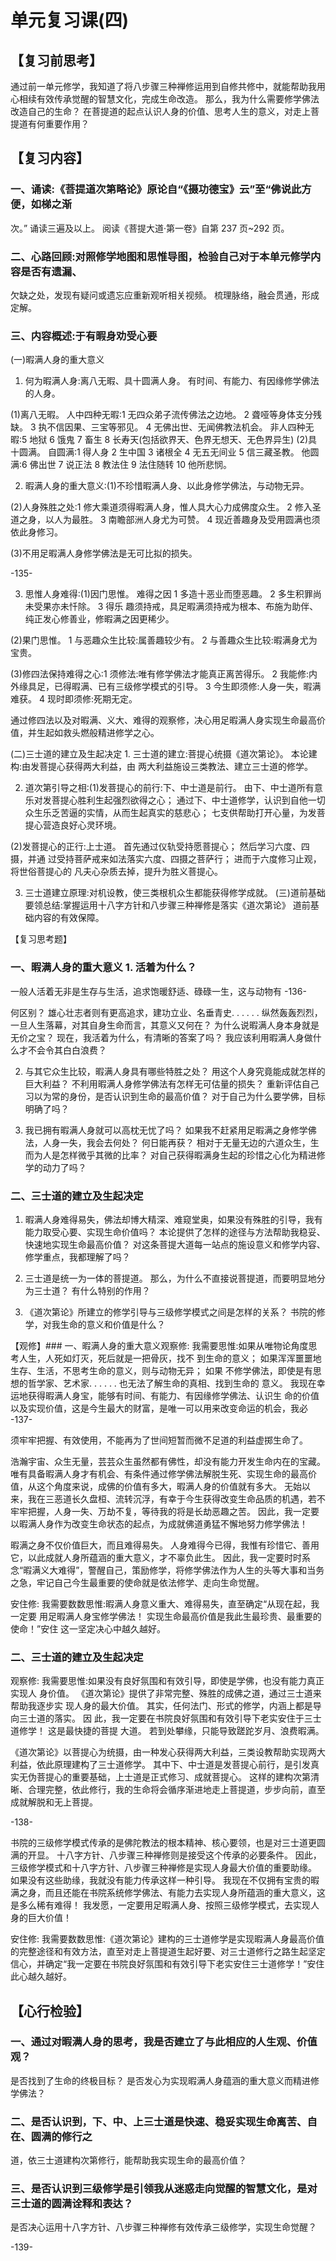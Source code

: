 
# 单元复习课(四)
## 【复习前思考】
通过前一单元修学，我知道了将八步骤三种禅修运用到自修共修中，就能帮助我用心相续有效传承觉醒的智慧文化，完成生命改造。
那么，我为什么需要修学佛法改造自己的生命？
在菩提道的起点认识人身的价值、思考人生的意义，对走上菩提道有何重要作用？

## 【复习内容】

### 一、诵读:《菩提道次第略论》原论自“《摄功德宝》云”至“佛说此方便，如梯之渐

次。”
诵读三遍及以上。
阅读《菩提大道·第一卷》自第 237 页~292 页。

### 二、心路回顾:对照修学地图和思惟导图，检验自己对于本单元修学内容是否有遗漏、

欠缺之处，发现有疑问或遗忘应重新观听相关视频。
梳理脉络，融会贯通，形成定解。

### 三、内容概述:于有暇身劝受心要

(一)暇满人身的重大意义

1. 何为暇满人身:离八无暇、具十圆满人身。
   有时间、有能力、有因缘修学佛法的人身。

(1)离八无暇。
人中四种无暇:1 无四众弟子流传佛法之边地。
2 聋哑等身体支分残缺。
3 执不信因果、三宝等邪见。
4 无佛出世、无闻佛教法机会。
非人四种无暇:5 地狱 6 饿鬼 7 畜生 8 长寿天(包括欲界天、色界无想天、无色界异生)
(2)具十圆满。
自圆满:1 得人身 2 生中国 3 诸根全 4 无五无间业 5 信三藏圣教。
他圆满:6 佛出世 7 说正法 8 教法住 9 法住随转 10 他所悲悯。

2. 暇满人身的重大意义:(1)不珍惜暇满人身、以此身修学佛法，与动物无异。

(2)人身殊胜之处:1 修大乘道须得暇满人身，惟人具大心力成佛度众生。
2 修入圣道之身，以人为最胜。
3 南瞻部洲人身尤为可赞。
4 现近善趣身及受用圆满也须依此身修习。

(3)不用足暇满人身修学佛法是无可比拟的损失。

-135-

3. 思惟人身难得:(1)因门思惟。
   难得之因 1 多造十恶业而堕恶趣。
   2 多生积罪尚未受果亦未忏除。
   3 得乐
   趣须持戒，具足暇满须持戒为根本、布施为助伴、纯正发心修善业，修暇满之因更稀少。

(2)果门思惟。
1 与恶趣众生比较:属善趣较少有。
2 与善趣众生比较:暇满身尤为宝贵。

(3)修四法保持难得之心:1 须修法:唯有修学佛法才能真正离苦得乐。
2 我能修:内外缘具足，已得暇满、已有三级修学模式的引导。
3 今生即须修:人身一失，暇满难获。
4 现时即须修:死期无定。

通过修四法以及对暇满、义大、难得的观察修，决心用足暇满人身实现生命最高价值，并生起如救头燃般精进修学之心。

(二)三士道的建立及生起决定 1. 三士道的建立:菩提心统摄《道次第论》。
本论建构:由发菩提心获得两大利益，由
两大利益施设三类教法、建立三士道的修学。

2. 道次第引导之相:(1)发菩提心的前行:下、中士道是前行。
   由下、中士道所有意乐对发菩提心胜利生起强烈欲得之心；
   通过下、中士道修学，认识到自他一切众生乐乏苦逼的实情，从而生起真实的慈悲心；
   七支供帮助打开心量，为发菩提心营造良好心灵环境。

(2)发菩提心的正行:上士道。
首先通过仪轨受持愿菩提心；
然后学习六度、四摄，并通
过受持菩萨戒来如法落实六度、四摄之菩萨行；
进而于六度修习止观，将世俗菩提心的
凡夫心杂质去掉，提升为胜义菩提心。

3. 三士道建立原理:对机设教，使三类根机众生都能获得修学成就。
   (三)道前基础要领总结:掌握运用十八字方针和八步骤三种禅修是落实《道次第论》
   道前基础内容的有效保障。

【复习思考题】

### 一、暇满人身的重大意义 1. 活着为什么？

一般人活着无非是生存与生活，追求饱暖舒适、碌碌一生，这与动物有
-136-

何区别？
雄心壮志者则有更高追求，建功立业、名垂青史. . . . . . 纵然轰轰烈烈，一旦人生落幕，对其自身生命而言，其意义又何在？
为什么说暇满人身本身就是无价之宝？
现在，我活着为什么，有清晰的答案了吗？
我应该利用暇满人身做什么才不会令其白白浪费？

2. 与其它众生比较，暇满人身具有哪些特胜之处？
   用这个人身究竟能成就怎样的巨大利益？
   不利用暇满人身修学佛法有怎样无可估量的损失？
   重新评估自己习以为常的身份，是否认识到生命的最高价值？
   对于自己为什么要学佛，目标明确了吗？

3. 我已拥有暇满人身就可以高枕无忧了吗？
   如果我不赶紧用足暇满之身修学佛法，人身一失，我会去何处？
   何日能再获？
   相对于无量无边的六道众生，生而为人是怎样微乎其微的比率？
   对自己获得暇满身生起的珍惜之心化为精进修学的动力了吗？

### 二、三士道的建立及生起决定

1. 暇满人身难得易失，佛法却博大精深、难窥堂奥，如果没有殊胜的引导，我有能力取受心要、实现生命价值吗？
   本论提供了怎样的途径与方法帮助我稳妥、快速地实现生命最高价值？
   对这条菩提大道每一站点的施设意义和修学内容、修学重点，我都理解了吗？

2. 三士道是统一为一体的菩提道。
   那么，为什么不直接说菩提道，而要明显地分为三士道？
   有什么特别的作用？

3. 《道次第论》所建立的修学引导与三级修学模式之间是怎样的关系？
   书院的修学，对我生命的意义和价值是什么？

【观修】### 一、暇满人身的重大意义观察修:
我需要思惟:如果从唯物论角度思考人生，人死如灯灭，死后就是一把骨灰，找不
到生命的意义；
如果浑浑噩噩地生存、生活，不思考生命的意义，则与动物无异；
如果
不修学佛法，即使是有思想的哲学家、艺术家. . . . . . 也无法了解生命的真相、找到生命的
意义。
我现在幸运地获得暇满人身宝，能够有时间、有能力、有因缘修学佛法、认识生
命的价值以及实现价值，这是今生最大的财富，是唯一可以用来改变命运的机会，我必
-137-

须牢牢把握、有效使用，不能再为了世间短暂而微不足道的利益虚掷生命了。

浩瀚宇宙、众生无量，芸芸众生虽然都有佛性，却没有能力开发生命内在的宝藏。
唯有具备暇满人身才有机会、有条件通过修学佛法解脱生死、实现生命的最高价值，从这个角度来说，成佛的价值有多大，暇满人身的价值就有多大。
无始以来，我在三恶道长久盘桓、流转沉浮，有幸于今生获得改变生命品质的机遇，若不牢牢把握，人身一失、万劫不复，等待我的将是长劫恶趣之苦。
因此，我一定要以暇满人身作为改变生命状态的起点，为成就佛道勇猛不懈地努力修学佛法！

暇满之身不仅价值巨大，而且难得易失。
人身难得今已得，我惟有珍惜它、善用它，以此成就人身所蕴涵的重大意义，才不辜负此生。
因此，我一定要时时系念“暇满义大难得”，警醒自己，策励修学，将修学佛法作为人生的头等大事和当务之急，牢记自己今生最重要的使命就是依法修学、走向生命觉醒。

安住修:
我需要数数思惟:暇满人身意义重大、难得易失，直至确定“从现在起，我一定要
用足暇满人身宝修学佛法！
实现生命最高价值是我此生最珍贵、最重要的使命！”安住
这一坚定决心中越久越好。

### 二、三士道的建立及生起决定

观察修:
我需要思惟:如果没有良好氛围和有效引导，即使是学佛，也没有能力真正实现人
身价值。
《道次第论》提供了非常完整、殊胜的成佛之道，通过三士道来帮助我逐步实
现人身的最大价值。
其实，任何法门、形式的修学，内涵上都是导向三士道的落实。
因
此，我一定要在书院良好氛围和有效引导下老实安住于三士道修学！
这是最快捷的菩提
大道。
若到处攀缘，只能导致蹉跎岁月、浪费暇满。

《道次第论》以菩提心为统摄，由一种发心获得两大利益，三类设教帮助实现两大利益，依此原理建构了三士道修学。
其中下、中士道是发菩提心前行，是引发真实无伪菩提心的重要基础，上士道是正式修习、成就菩提心。
这样的建构次第清晰、合理完整，依此修行，我的生命将会循序渐进地走上菩提道，步步向前，直至成就解脱和无上菩提。

-138-

书院的三级修学模式传承的是佛陀教法的根本精神、核心要领，也是对三士道更圆满的开显。
十八字方针、八步骤三种禅修则是接受这个传承的必要条件。
因此，三级修学模式和十八字方针、八步骤三种禅修是实现人身最大价值的重要助缘。
如果没有这些助缘，我就没有能力传承这样一种引导。
我现在不仅拥有宝贵的暇满之身，而且还能在书院系统修学佛法、有能力去实现人身所蕴涵的重大意义，这是多么稀有难得！
我发愿，一定要用足暇满人身、按照三级修学模式，去实现人身的巨大价值！

安住修:
我需要数数思惟:《道次第论》建构的三士道修学是实现暇满人身最高价值的完整途径和有效方法，直至对走上菩提道生起好要、对三士道修行之路生起坚定信心，并确定“我一定要在书院良好氛围和有效引导下老实安住三士道修学！”安住此心越久越好。

## 【心行检验】

### 一、通过对暇满人身的思考，我是否建立了与此相应的人生观、价值观？

是否找到了生命的终极目标？
是否发心为实现暇满人身蕴涵的重大意义而精进修学佛法？

### 二、是否认识到，下、中、上三士道是快速、稳妥实现生命离苦、自在、圆满的修行之

道，依三士道建构次第修行，能帮助我实现生命的最高价值？

### 三、是否认识到三级修学是引领我从迷惑走向觉醒的智慧文化，是对三士道的圆满诠释和表达？

是否决心运用十八字方针、八步骤三种禅修有效传承三级修学，实现生命觉醒？

-139-